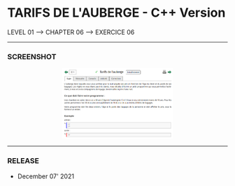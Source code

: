 # TARIFS DE L'AUBERGE - C++ Version
LEVEL 01 --> CHAPTER 06 --> EXERCICE 06

---
### **SCREENSHOT**

<div align="center">
    <img
        src="https://github.com/Ayckinn/CPP/blob/main/FRANCE_IOI/LEVEL_01/Chapter_06/06_tarifs_auberge/todo.png"
        alt="DEMO"
        style="width:50%">
</div>

---
### **RELEASE**

- December 07' 2021